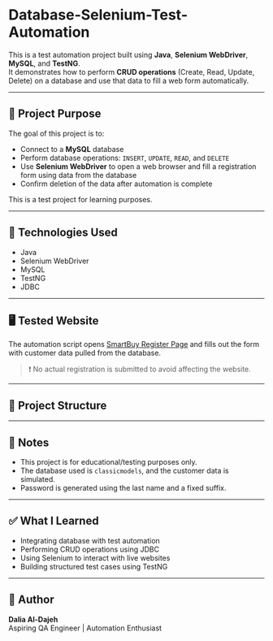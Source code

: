 # Database-Selenium-Test-Automation

This is a test automation project built using **Java**, **Selenium WebDriver**, **MySQL**, and **TestNG**.  
It demonstrates how to perform **CRUD operations** (Create, Read, Update, Delete) on a database and use that data to fill a web form automatically.

---

## 🚀 Project Purpose

The goal of this project is to:

- Connect to a **MySQL** database
- Perform database operations: `INSERT`, `UPDATE`, `READ`, and `DELETE`
- Use **Selenium WebDriver** to open a web browser and fill a registration form using data from the database
- Confirm deletion of the data after automation is complete

This is a test project for learning purposes.

---

## 🔧 Technologies Used

- Java  
- Selenium WebDriver  
- MySQL  
- TestNG  
- JDBC

---

## 🖥️ Tested Website

The automation script opens [SmartBuy Register Page](https://smartbuy-me.com/ar/account/register) and fills out the form with customer data pulled from the database.

> ❗ No actual registration is submitted to avoid affecting the website.

---

## 📂 Project Structure

---

## 📌 Notes

- This project is for educational/testing purposes only.
- The database used is `classicmodels`, and the customer data is simulated.
- Password is generated using the last name and a fixed suffix.

---

## ✅ What I Learned

- Integrating database with test automation
- Performing CRUD operations using JDBC
- Using Selenium to interact with live websites
- Building structured test cases using TestNG

---

## 📎 Author

**Dalia Al-Dajeh**  
Aspiring QA Engineer | Automation Enthusiast

